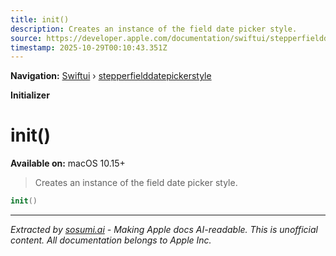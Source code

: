 ```yaml
---
title: init()
description: Creates an instance of the field date picker style.
source: https://developer.apple.com/documentation/swiftui/stepperfielddatepickerstyle/init()
timestamp: 2025-10-29T00:10:43.351Z
---
```


**Navigation:** [Swiftui](/documentation/swiftui) › [stepperfielddatepickerstyle](/documentation/swiftui/stepperfielddatepickerstyle)

**Initializer**

# init()

**Available on:** macOS 10.15+

> Creates an instance of the field date picker style.

```swift
init()
```

---

*Extracted by [sosumi.ai](https://sosumi.ai) - Making Apple docs AI-readable.*
*This is unofficial content. All documentation belongs to Apple Inc.*
